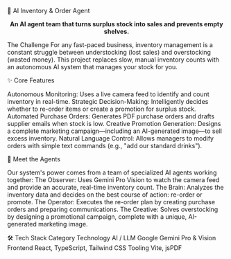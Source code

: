 🤖 AI Inventory & Order Agent
<p align="center">
<strong>An AI agent team that turns surplus stock into sales and prevents empty shelves.</strong>
</p>

<p align="center">
</p>

The Challenge
For any fast-paced business, inventory management is a constant struggle between understocking (lost sales) and overstocking (wasted money). This project replaces slow, manual inventory counts with an autonomous AI system that manages your stock for you.

✨ Core Features

Autonomous Monitoring: Uses a live camera feed to identify and count inventory in real-time.
Strategic Decision-Making: Intelligently decides whether to re-order items or create a promotion for surplus stock.
Automated Purchase Orders: Generates PDF purchase orders and drafts supplier emails when stock is low.
Creative Promotion Generation: Designs a complete marketing campaign—including an AI-generated image—to sell excess inventory.
Natural Language Control: Allows managers to modify orders with simple text commands (e.g., "add our standard drinks").

🤝 Meet the Agents

Our system's power comes from a team of specialized AI agents working together:
The Observer: Uses Gemini Pro Vision to watch the camera feed and provide an accurate, real-time inventory count.
The Brain: Analyzes the inventory data and decides on the best course of action: re-order or promote.
The Operator: Executes the re-order plan by creating purchase orders and preparing communications.
The Creative: Solves overstocking by designing a promotional campaign, complete with a unique, AI-generated marketing image.

🛠️ Tech Stack
Category	Technology
AI / LLM	Google Gemini Pro & Vision
Frontend	React, TypeScript, Tailwind CSS
Tooling	 Vite, jsPDF
